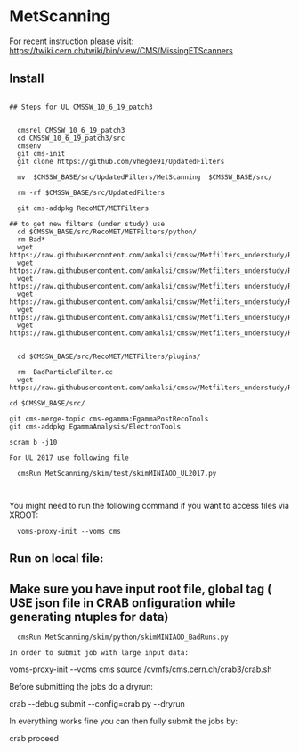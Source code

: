 # MetScanning
For recent instruction please visit: https://twiki.cern.ch/twiki/bin/view/CMS/MissingETScanners
## Install
```

## Steps for UL CMSSW_10_6_19_patch3


  cmsrel CMSSW_10_6_19_patch3
  cd CMSSW_10_6_19_patch3/src
  cmsenv
  git cms-init
  git clone https://github.com/vhegde91/UpdatedFilters
  
  mv  $CMSSW_BASE/src/UpdatedFilters/MetScanning  $CMSSW_BASE/src/
  
  rm -rf $CMSSW_BASE/src/UpdatedFilters
  
  git cms-addpkg RecoMET/METFilters
  
## to get new filters (under study) use 
  cd $CMSSW_BASE/src/RecoMET/METFilters/python/
  rm Bad*
  wget https://raw.githubusercontent.com/amkalsi/cmssw/Metfilters_understudy/RecoMET/METFilters/python/BadChargedCandidateFilter_cfi.py 
  wget https://raw.githubusercontent.com/amkalsi/cmssw/Metfilters_understudy/RecoMET/METFilters/python/BadChargedCandidateSummer16Filter_cfi.py
  wget https://raw.githubusercontent.com/amkalsi/cmssw/Metfilters_understudy/RecoMET/METFilters/python/BadPFMuonFilter_DxyDz_cfi.py
  wget https://raw.githubusercontent.com/amkalsi/cmssw/Metfilters_understudy/RecoMET/METFilters/python/BadPFMuonFilter_Dz_cfi.py
  wget https://raw.githubusercontent.com/amkalsi/cmssw/Metfilters_understudy/RecoMET/METFilters/python/BadPFMuonFilter_cfi.py 
  wget https://raw.githubusercontent.com/amkalsi/cmssw/Metfilters_understudy/RecoMET/METFilters/python/BadPFMuonSummer16Filter_cfi.py
  
  
  cd $CMSSW_BASE/src/RecoMET/METFilters/plugins/
  
  rm  BadParticleFilter.cc 
  wget https://raw.githubusercontent.com/amkalsi/cmssw/Metfilters_understudy/RecoMET/METFilters/plugins/BadParticleFilter.cc 
  
cd $CMSSW_BASE/src/

git cms-merge-topic cms-egamma:EgammaPostRecoTools
git cms-addpkg EgammaAnalysis/ElectronTools

scram b -j10

For UL 2017 use following file

  cmsRun MetScanning/skim/test/skimMINIAOD_UL2017.py
  
  
  ```
  You might need to run the following command if you want to access files via XROOT:
```
  voms-proxy-init --voms cms
```
## Run on local file:
## Make sure you have input root file, global tag ( USE json file in CRAB onfiguration while generating ntuples for data)
```
  cmsRun MetScanning/skim/python/skimMINIAOD_BadRuns.py
```



```
In order to submit job with large input data:
```
  voms-proxy-init --voms cms
  source /cvmfs/cms.cern.ch/crab3/crab.sh
  
  Before submitting the jobs do a dryrun:

  crab --debug submit --config=crab.py --dryrun   

  In everything works fine you can then fully submit the jobs by:

  crab proceed
```
